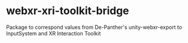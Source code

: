 # webxr-xri-toolkit-bridge
 Package to correspond values from De-Panther's unity-webxr-export to InputSystem and XR Interaction Toolkit
